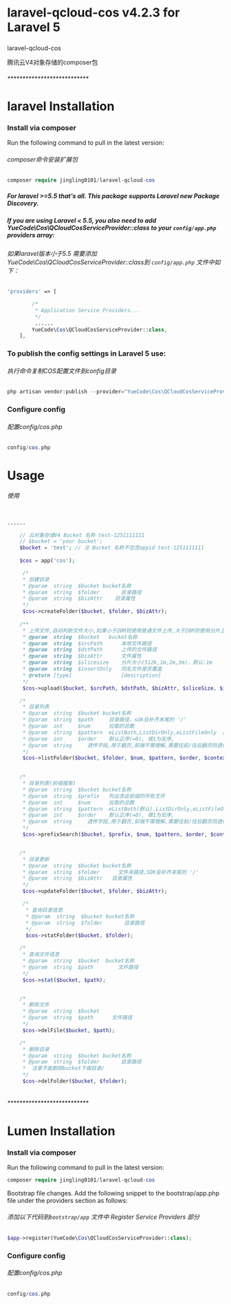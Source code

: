 # laravel-qcloud-cos v4.2.3 for Laravel 5

###
laravel-qcloud-cos

腾讯云V4对象存储的composer包


###### ***************************

# laravel Installation
### Install via composer
Run the following command to pull in the latest version:
###### composer命令安装扩展包
```php
composer require jingling0101/laravel-qcloud-cos
```
#####  For laravel >=5.5 that's all. This package supports Laravel new Package Discovery.    
#####  If you are using Laravel < 5.5, you also need to add YueCode\Cos\QCloudCosServiceProvider::class to your ``` config/app.php ``` providers array:
###### 如果laravel版本小于5.5 需要添加YueCode\Cos\QCloudCosServiceProvider::class到 ``` config/app.php ``` 文件中如下：
```php
'providers' => [

        /*
         * Application Service Providers...
         */
         ......
        YueCode\Cos\QCloudCosServiceProvider::class,
    ],
```

### To publish the config settings in Laravel 5 use:
###### 执行命令复制COS配置文件到config目录
```php
php artisan vendor:publish --provider="YueCode\Cos\QCloudCosServiceProvider"
```

### Configure config 
###### 配置config/cos.php 
```php
config/cos.php 
```

# Usage
######  使用
```php

......

    // 云对象存储V4 Bucket 名称 test-1251111111
    // $bucket = 'your bucket';
    $bucket = 'test'; // 注 Bucket 名称不包含appid test-1251111111
    
    $cos = app('cos');

     /*
     * 创建目录
     * @param  string  $bucket bucket名称
     * @param  string  $folder       目录路径
     * @param  string  $bizAttr    目录属性
     */
     $cos->createFolder($bucket, $folder, $bizAttr);
    
    /**
     * 上传文件,自动判断文件大小,如果小于20M则使用普通文件上传,大于20M则使用分片上传
     * @param  string  $bucket   bucket名称
     * @param  string  $srcPath      本地文件路径
     * @param  string  $dstPath      上传的文件路径
     * @param  string  $bizAttr      文件属性
     * @param  string  $slicesize    分片大小(512k,1m,2m,3m)，默认:1m
     * @param  string  $insertOnly   同名文件是否覆盖
     * @return [type]                [description]
     */
     $cos->upload($bucket, $srcPath, $dstPath, $bizAttr, $sliceSize, $insertOnly);

    /*
     * 目录列表
     * @param  string  $bucket bucket名称
     * @param  string  $path     目录路径，sdk会补齐末尾的 '/'
     * @param  int     $num      拉取的总数
     * @param  string  $pattern  eListBoth,ListDirOnly,eListFileOnly  默认both
     * @param  int     $order    默认正序(=0), 填1为反序,
     * @param  string     透传字段,用于翻页,前端不需理解,需要往前/往后翻页则透传回来
     */
     $cos->listFolder($bucket, $folder, $num, $pattern, $order, $context);
 

    /*
     * 目录列表(前缀搜索)
     * @param  string  $bucket bucket名称
     * @param  string  $prefix   列出含此前缀的所有文件
     * @param  int     $num      拉取的总数
     * @param  string  $pattern  eListBoth(默认),ListDirOnly,eListFileOnly
     * @param  int     $order    默认正序(=0), 填1为反序,
     * @param  string     透传字段,用于翻页,前端不需理解,需要往前/往后翻页则透传回来
     */
     $cos->prefixSearch($bucket, $prefix, $num, $pattern, $order, $context);


    /*
     * 目录更新
     * @param  string  $bucket bucket名称
     * @param  string  $folder      文件夹路径,SDK会补齐末尾的 '/'
     * @param  string  $bizAttr   目录属性
     */
     $cos->updateFolder($bucket, $folder, $bizAttr);

     /*
      * 查询目录信息
      * @param  string  $bucket bucket名称
      * @param  string  $folder       目录路径
      */
      $cos->statFolder($bucket, $folder);

    /*
     * 查询文件信息
     * @param  string  $bucket  bucket名称
     * @param  string  $path        文件路径
     */
     $cos->stat($bucket, $path);


    /*
     * 删除文件
     * @param  string  $bucket
     * @param  string  $path      文件路径
     */
     $cos->delFile($bucket, $path);

    /*
     * 删除目录
     * @param  string  $bucket bucket名称
     * @param  string  $folder       目录路径
     *  注意不能删除bucket下根目录/
     */
     $cos->delFolder($bucket, $folder);
  

```



###### ***************************





# Lumen Installation

### Install via composer
Run the following command to pull in the latest version:
```php
composer require jingling0101/laravel-qcloud-cos
```
Bootstrap file changes.
Add the following snippet to the bootstrap/app.php file under the providers section as follows:
###### 添加以下代码到```bootstrap/app``` 文件中 Register Service Providers 部分
```php
$app->register(YueCode\Cos\QCloudCosServiceProvider::class);
```
### Configure config 
###### 配置config/cos.php 
```php
config/cos.php 
```
